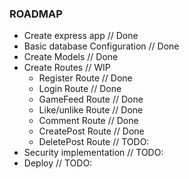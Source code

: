 ### ROADMAP
* Create express app // Done
* Basic database Configuration // Done
* Create Models // Done
* Create Routes // WIP
    * Register Route // Done
    * Login Route // Done
    * GameFeed Route // Done
    * Like/unlike Route // Done
    * Comment Route // Done
    * CreatePost Route // Done
    * DeletePost Route // TODO:
* Security implementation // TODO:
* Deploy // TODO:



